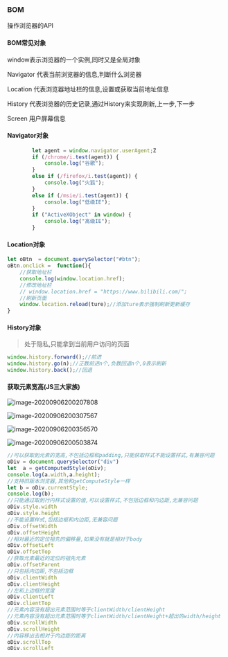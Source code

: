 

### BOM

操作浏览器的API

#### BOM常见对象

window表示浏览器的一个实例,同时又是全局对象

Navigator 代表当前浏览器的信息,判断什么浏览器

Location 代表浏览器地址栏的信息,设置或获取当前地址信息

History 代表浏览器的历史记录,通过History来实现刷新,上一步,下一步

Screen 用户屏幕信息

#### Navigator对象

```js
        let agent = window.navigator.userAgent;Z
        if (/chrome/i.test(agent)) {
            console.log("谷歌");
        }
        else if (/firefox/i.test(agent)) {
            console.log("火狐");
        }
        else if (/msie/i.test(agent)) {
            console.log("低级IE");
        }
        if ("ActiveXObject" in window) {
            console.log("高级IE");
        }
```

#### Location对象

```js
let oBtn  = document.querySelector("#btn");
oBtn.onclick =  function(){
    //获取地址栏
    console.log(window.location.href);
    //修改地址栏
    // window.location.href = "https://www.bilibili.com/";
    //刷新页面
    window.location.reload(ture);//添加ture表示强制刷新更新缓存
}
```

#### History对象

> 处于隐私,只能拿到当前用户访问的页面

```js
window.history.forward();//前进
window.history.go(n);//正数前进n个,负数回退n个,0表示刷新
window.history.back();//回退
```

#### 获取元素宽高(JS三大家族)

![image-20200906200207808](C:\Users\HerMajesty\AppData\Roaming\Typora\typora-user-images\image-20200906200207808.png)

![image-20200906200307567](C:\Users\HerMajesty\AppData\Roaming\Typora\typora-user-images\image-20200906200307567.png)

![image-20200906200356570](C:\Users\HerMajesty\AppData\Roaming\Typora\typora-user-images\image-20200906200356570.png)

![image-20200906200503874](C:\Users\HerMajesty\AppData\Roaming\Typora\typora-user-images\image-20200906200503874.png)

```js
//可以获取到元素的宽高,不包括边框和padding,只能获取样式不能设置样式,有兼容问题
oDiv = document.querySelector("div")
let  a = getComputedStyle(oDiv);
console.log(a.width,a.height);
//支持旧版本浏览器,其他和getComputeStyle一样
let b = oDiv.currentStyle;
console.log(b);
//只能通过取到行内样式设置的值,可以设置样式,不包括边框和内边距,无兼容问题
oDiv.style.width
oDiv.style.height
//不能设置样式,包括边框和内边距,无兼容问题
oDiv.offsetWidth
oDiv.offsetHeight
//相对最近的定位祖先的偏移量,如果没有就是相对于body
oDiv.offsetLeft
oDiv.offsetTop
//获取元素最近的定位的祖先元素
oDiv.offsetParent
//只包括内边距,不包括边框
oDiv.clientWidth
oDiv.clientHeight
//左和上边框的宽度
oDiv.clientLeft
oDiv.clientTop
//元素内容没有超出元素范围时等于clientWidth/clientHeight
//元素内容没有超出元素范围时等于clientWidth/clientHeight+超出的width/height
oDiv.scrollWidth
oDiv.scrollHeight
//内容移出去相对于内边距的距离
oDiv.scrollTop
oDiv.scrollLeft
```




